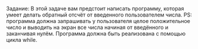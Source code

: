Задание: 
В этой задаче вам предстоит написать программу, которая умеет делать обратный отсчёт от введенного пользователем числа.
PS: программа должна запрашивать у пользователя целое положительное число и выводить на экран все числа начиная от введённого и заканчивая нулём. Программа должна быть реализована с помощью цикла while.
